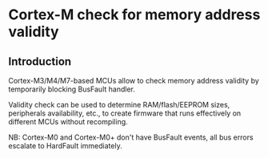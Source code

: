 # Cortex-M check for memory address validity

## Introduction
Cortex-M3/M4/M7-based MCUs allow to check memory address validity
by temporarily blocking BusFault handler.

Validity check can be used to determine RAM/flash/EEPROM sizes,
peripherals availability, etc., to create firmware that runs
effectively on different MCUs without recompiling.

NB: Cortex-M0 and Cortex-M0+ don't have BusFault events, all
bus errors escalate to HardFault immediately.